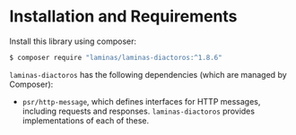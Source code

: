 # Installation and Requirements

Install this library using composer:

```bash
$ composer require "laminas/laminas-diactoros:^1.8.6"
```

`laminas-diactoros` has the following dependencies (which are managed by Composer):

- `psr/http-message`, which defines interfaces for HTTP messages, including requests and responses.
  `laminas-diactoros` provides implementations of each of these.
